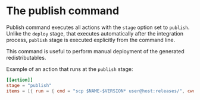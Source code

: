 # The publish command

Publish command executes all actions with the `stage` option set to `publish`.  Unlike the `deploy` stage, that executes automatically after the integration process, `publish` stage is executed explicitly from the command line.

This command is useful to perform manual deployment of the generated redistributables.

Example of an action that runs at the `publish` stage:
```toml
[[action]]
stage = "publish"
items = [{ run = { cmd = "scp $NAME-$VERSION* user@host:releases/", cwd = "$OUTPUT"}}]
```
